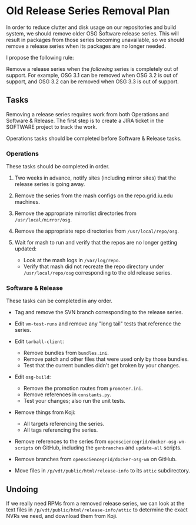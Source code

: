 Old Release Series Removal Plan
===============================

In order to reduce clutter and disk usage on our repositories and build system,
we should remove older OSG Software release series.  This will result in
packages from those series becoming unavailable, so we should remove a release
series when its packages are no longer needed.

I propose the following rule:

Remove a release series when the _following_ series is completely out of
support.  For example, OSG 3.1 can be removed when OSG 3.2 is out of support,
and OSG 3.2 can be removed when OSG 3.3 is out of support.


Tasks
-----

Removing a release series requires work from both Operations and Software &
Release.  The first step is to create a JIRA ticket in the SOFTWARE project to
track the work.

Operations tasks should be completed before Software & Release tasks.


### Operations

These tasks should be completed in order.

1.  Two weeks in advance, notify sites (including mirror sites) that the
    release series is going away.

2.  Remove the series from the mash configs on the repo.grid.iu.edu machines.

3.  Remove the appropriate mirrorlist directories from `/usr/local/mirror/osg`.

4.  Remove the appropriate repo directories from `/usr/local/repo/osg`.

5.  Wait for mash to run and verify that the repos are no longer getting
    updated:

    -  Look at the mash logs in `/var/log/repo`.
    -  Verify that mash did not recreate the repo directory under
       `/usr/local/repo/osg` corresponding to the old release series.

### Software & Release

These tasks can be completed in any order.

- Tag and remove the SVN branch corresponding to the release series.

- Edit `vm-test-runs` and remove any "long tail" tests that reference the
  series.

- Edit `tarball-client`:

  - Remove bundles from `bundles.ini`.
  - Remove patch and other files that were used only by those bundles.
  - Test that the current bundles didn't get broken by your changes.

- Edit `osg-build`:

  - Remove the promotion routes from `promoter.ini`.
  - Remove references in `constants.py`.
  - Test your changes; also run the unit tests.

- Remove things from Koji:

  - All targets referencing the series.
  - All tags referencing the series.

- Remove references to the series from `opensciencegrid/docker-osg-wn-scripts`
  on GitHub, including the `genbranches` and `update-all` scripts.

- Remove branches from `opensciencegrid/docker-osg-wn` on GitHub.

- Move files in `/p/vdt/public/html/release-info` to its `attic` subdirectory.


Undoing
-------

If we really need RPMs from a removed release series, we can look at the text
files in `/p/vdt/public/html/release-info/attic` to determine the exact NVRs we
need, and download them from Koji.

